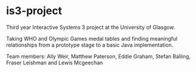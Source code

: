 is3-project
===========

Third year Interactive Systems 3 project at the University of Glasgow.

Taking WHO and Olympic Games medal tables and finding meaningful relationships from a prototype stage to a basic Java implementation.

Team members:
Ally Weir, Matthew Paterson, Eddie Graham, Stefan Balling, Fraser Leishman and Lewis Mcgeechan
